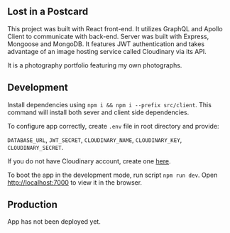 ## Lost in a Postcard

This project was built with React front-end. It utilizes GraphQL and Apollo Client to communicate with back-end. Server was built with Express, Mongoose and MongoDB. It features JWT authentication and takes advantage of an image hosting service called Cloudinary via its API.

It is a photography portfolio featuring my own photographs.

## Development

Install dependencies using `npm i && npm i --prefix src/client`. This command will install both sever and client side dependencies.

To configure app correctly, create `.env` file in root directory and provide:

`DATABASE_URL`, `JWT_SECRET`, `CLOUDINARY_NAME`, `CLOUDINARY_KEY`, `CLOUDINARY_SECRET`.

If you do not have Cloudinary account, create one [here](https://cloudinary.com/).

To boot the app in the development mode, run script `npm run dev`.
Open [http://localhost:7000](http://localhost:7000) to view it in the browser.

## Production

App has not been deployed yet.
